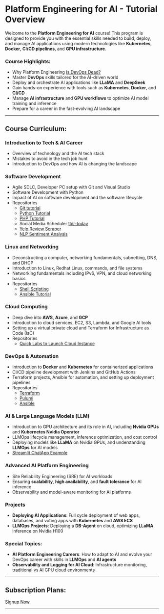 

# **Platform Engineering for AI - Tutorial Overview**

Welcome to the **Platform Engineering for AI** course! This program is designed to provide you with the essential skills needed to build, deploy, and manage AI applications using modern technologies like **Kubernetes**, **Docker**, **CI/CD pipelines**, and **GPU infrastructure**.

### **Course Highlights:**

* Why Platform Engineering [Is DevOps Dead?](https://youtu.be/07gEMmdw62I?si=p9obR7IqkpdMeX0z)
* Master **DevOps** skills tailored for the AI-driven world
* Deploy and orchestrate AI applications like **LLaMA** and **DeepSeek**
* Gain hands-on experience with tools such as **Kubernetes**, **Docker**, and **CI/CD**
* Manage **AI infrastructure** and **GPU workflows** to optimize AI model training and inference
* Prepare for a career in the fast-evolving AI landscape
  

---

## **Course Curriculum:**

### **Introduction to Tech & AI Career**

* Overview of technology and the AI tech stack
* Mistakes to avoid in the tech job hunt
* Introduction to DevOps and how AI is changing the landscape

### **Software Development**

* Agile SDLC, Developer PC setup with Git and Visual Studio
* Software Development with Python
* Impact of AI on software development and the software lifecycle
* Repositories
  - [Git tutorial](https://github.com/becloudready/git-tutorials)
  - [Python Tutorial](https://github.com/becloudready/python-tutorials)
  - [PHP Tutorial](https://github.com/becloudready/php-tutorials)
  - Social Media Scheduler [tldr-today](https://github.com/becloudready/tldr-today)
  - [Yelp Review Scraper](https://github.com/becloudready/my_yelp_reviews)
  - [NLP Sentiment Analysis](https://github.com/becloudready/cloud-sentiment-analysis)
  
### **Linux and Networking**

* Deconstructing a computer, networking fundamentals, subnetting, DNS, and DHCP
* Introduction to Linux, Redhat Linux, commands, and file systems
* Networking fundamentals including IPv6, VPN, and cloud networking basics
* Repositories
  - [Shell Scripting](https://github.com/becloudready/bash-tutorials)
  - [Ansible Tutorial]()

### **Cloud Computing**

* Deep dive into **AWS**, **Azure**, and **GCP**
* Introduction to cloud services, EC2, S3, Lambda, and Google AI tools
* Setting up a virtual private cloud and Terraform for Infrastructure as Code (IaC)
* Repositories
  - [Quick Labs to Launch Cloud Instance](https://github.com/becloudready/quick-labs)


### **DevOps & Automation**

* Introduction to **Docker** and **Kubernetes** for containerized applications
* CI/CD pipeline development with Jenkins and GitHub Actions
* Terraform projects, Ansible for automation, and setting up deployment pipelines
* Repositories
  - [Terraform](https://github.com/becloudready/terraform-tutorials)
  - [Pulumi](https://github.com/becloudready/pulumi-tutorials)
  - [Ansible](https://github.com/becloudready/ansible-tutorials)

### **AI & Large Language Models (LLM)**

* Introduction to GPU architecture and its role in AI, including **Nvidia GPUs** and **Kubernetes Nvidia Operator**
* LLMOps lifecycle management, inference optimization, and cost control
* Deploying models like **LLaMA** on Nvidia GPUs, and understanding **LLMOps** for AI models
* [Streamlit ChatApp Example](./streamlit-chatbot)

### **Advanced AI Platform Engineering**

* Site Reliability Engineering (SRE) for AI workloads
* Ensuring **scalability**, **high availability**, and **fault tolerance** for AI inference
* Observability and model-aware monitoring for AI platforms

### **Projects**

* **Deploying AI Applications**: Full cycle deployment of web apps, databases, and voting apps with **Kubernetes** and **AWS ECS**
* **LLMOps Projects**: Deploying a **DB-Agent** on cloud, optimizing **LLaMA** inference on Nvidia H100

### **Special Topics:**

* **AI Platform Engineering Careers**: How to adapt to AI and evolve your DevOps career with skills in **LLMOps** and **AI agents**
* **Observability and Logging for AI Cloud**: Infrastructure monitoring, traditional vs AI GPU cloud environments

---

## **Subscription Plans:**

[Signup Now](https://becloudready.teachable.com/p/ai-platform-engineer)

---



